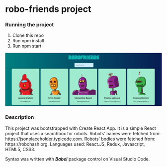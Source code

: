 # robo-friends project

<h3>Running the project</h3>

  1. Clone this repo
  2. Run npm install
  3. Run npm start

![robofriends screenshot](https://github.com/eniro/robofriends/blob/master/robo.JPG)

<h3>Description</h3>
This project was bootstrapped with Create React App. 
It is a simple React project that uses a searchbox for robots. Robots' names were fetched from: https://jsonplaceholder.typicode.com. Robots' bodies were fetched from: https://robohash.org. 
Languages used: React.JS, Redux, Javascript, HTML5, CSS3.

Syntax was written with <i><b>Babel</i></b> package control on Visual Studio Code.
